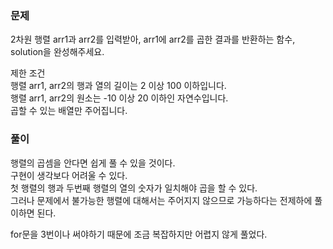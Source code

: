 ### 문제

2차원 행렬 arr1과 arr2를 입력받아, arr1에 arr2를 곱한 결과를 반환하는 함수, solution을 완성해주세요.   

제한 조건   
행렬 arr1, arr2의 행과 열의 길이는 2 이상 100 이하입니다.   
행렬 arr1, arr2의 원소는 -10 이상 20 이하인 자연수입니다.   
곱할 수 있는 배열만 주어집니다.   


### 풀이

행렬의 곱셈을 안다면 쉽게 풀 수 있을 것이다.   
구현이 생각보다 어려울 수 있다.   
첫 행렬의 행과 두번째 행렬의 열의 숫자가 일치해야 곱을 할 수 있다.   
그러나 문제에서 불가능한 행렬에 대해서는 주어지지 않으므로 가능하다는 전제하에 풀이하면 된다.   

for문을 3번이나 써야하기 때문에 조금 복잡하지만 어렵지 않게 풀었다.
